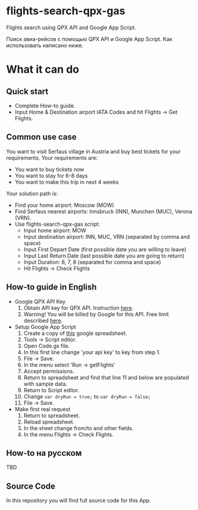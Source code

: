 # flights-search-qpx-gas
Flights search using QPX API and Google App Script.

Поиск авиа-рейсов с помощью QPX API и Google App Script. Как использовать написано ниже.

# What it can do
## Quick start
* Complete How-to guide.
* Input Home & Destination airport IATA Codes and hit Flights -> Get Flights.

## Common use case
You want to visit Serfaus village in Austria and buy best tickets for your requirements.
Your requirements are:
* You want to buy tickets now
* You want to stay for 6-8 days
* You want to make this trip in next 4 weeks

Your solution path is:
* Find your home airport: Moscow (MOW)
* Find Serfaus nearest airports: Innsbruck (INN), Munchen (MUC), Verona (VRN).
* Use flights-search-qpx-gas script:
  * Input home airport: MOW
  * Input destination airport: INN, MUC, VRN (separated by comma and space)
  * Input First Depart Date (first possible date you are willing to leave)
  * Input Last Return Date (last possible date you are going to return)
  * Input Duration: 6, 7, 8 (separated for comma and space)
  * Hit Flights -> Check Flights



## How-to guide in English
* Google QPX API Key
  1. Obtain API key for QPX API. Instruction [here](https://developers.google.com/qpx-express/v1/prereqs).
  1. Warning! You will be billed by Google for this API. Free limit described [here](https://developers.google.com/qpx-express/v1/pricing).
* Setup Google App Script
  1. Create a copy of [this](https://docs.google.com/spreadsheets/d/1Hm7coIj7eFbqAYy5ArHTouvxB7JGzcBV7QMk2juoGK4/edit) google spreadsheet.
  1. Tools -> Script editor.
  1. Open Code.gs file.
  1. In this first line change 'your api key' to key from step 1.
  1. File -> Save.
  1. In the menu select 'Run -> getFlights'
  1. Accept permissions.
  1. Return to spreadsheet and find that line 11 and below are populated with sample data.
  1. Return to Script editor.
  1. Change `var dryRun = true;` to `var dryRun = false;`
  1. File -> Save.
* Make first real request
  1. Return to spreadsheet.
  1. Reload spreadsheet.
  1. In the sheet change from/to and other fields.
  1. In the menu Flights -> Check Flights.

## How-to на русском
TBD

## Source Code
In this repository you will find full source code for this App.
